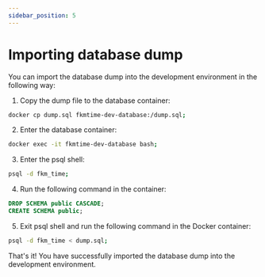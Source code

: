 ```yaml
---
sidebar_position: 5
---
```


# Importing database dump

You can import the database dump into the development environment in the following way:

1. Copy the dump file to the database container:

```bash
docker cp dump.sql fkmtime-dev-database:/dump.sql;
```

2. Enter the database container:

```bash
docker exec -it fkmtime-dev-database bash;
```

3. Enter the psql shell:

```bash
psql -d fkm_time;
```

4. Run the following command in the container:

```sql
DROP SCHEMA public CASCADE;
CREATE SCHEMA public;
```

5. Exit psql shell and run the following command in the Docker container:

```bash
psql -d fkm_time < dump.sql;
```

That's it! You have successfully imported the database dump into the development environment. 
